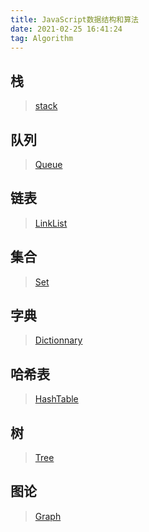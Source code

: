 ```yaml
---
title: JavaScript数据结构和算法
date: 2021-02-25 16:41:24
tag: Algorithm
---
```


## 栈
>[stack](/algorithm/structure-algorithm/stack "栈")

## 队列
>[Queue](/algorithm/structure-algorithm/Queue "队列")

## 链表
>[LinkList](/algorithm/structure-algorithm/LinkList "链表")

## 集合
>[Set](/algorithm/structure-algorithm/Set "集合")

## 字典
>[Dictionnary](/algorithm/structure-algorithm/Dictionary "字典")

## 哈希表
>[HashTable](/algorithm/structure-algorithm/HashTable "哈希表")

## 树
>[Tree](/algorithm/structure-algorithm/Tree "树")

## 图论
>[Graph](/algorithm/structure-algorithm/Graph "图论")